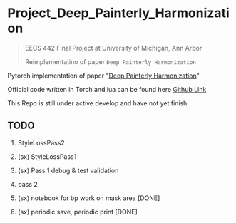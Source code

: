 # Project_Deep_Painterly_Harmonization

> EECS 442 Final Project at University of Michigan, Ann Arbor
> 
> Reimplementatino of paper `Deep Painterly Harmonization` 



Pytorch implementation of paper "[Deep Painterly Harmonization](https://arxiv.org/abs/1804.03189)"  


Official code written in Torch and lua can be found here [Github Link](https://github.com/luanfujun/deep-painterly-harmonization)

This Repo is still under active develop and have not yet finish


## TODO 

1. StyleLossPass2 

2. (sx) StyleLossPass1 

3. (sx) Pass 1 debug & test validation 

4. pass 2 

5. (sx) notebook for bp work on mask area [DONE]

6. (sx) periodic save, periodic print [DONE]